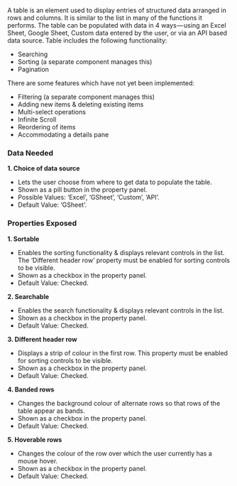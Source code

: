 A table is an element used to display entries of structured data arranged in rows and columns. It is similar to the list in many of the functions it performs. The table can be populated with data in 4 ways — using an Excel Sheet, Google Sheet, Custom data entered by the user, or via an API based data source. Table includes the following functionality:

* Searching
* Sorting (a separate component manages this)
* Pagination

There are some features which have not yet been implemented:

* Filtering (a separate component manages this)
* Adding new items & deleting existing items
* Multi-select operations
* Infinite Scroll
* Reordering of items
* Accommodating a details pane

### Data Needed 

**1. Choice of data source**

* Lets the user choose from where to get data to populate the table.
* Shown as a pill button in the property panel.
* Possible Values: ‘Excel’, ‘GSheet’, ‘Custom’, ‘API’.
* Default Value: ‘GSheet’.

### Properties Exposed 

**1. Sortable**

* Enables the sorting functionality & displays relevant controls in the list. The ‘Different header row’ property must be enabled for sorting controls to be visible.
* Shown as a checkbox in the property panel.
* Default Value: Checked.

**2. Searchable**

* Enables the search functionality & displays relevant controls in the list.
* Shown as a checkbox in the property panel.
* Default Value: Checked.

**3. Different header row**

* Displays a strip of colour in the first row. This property must be enabled for sorting controls to be visible.
* Shown as a checkbox in the property panel.
* Default Value: Checked.

**4. Banded rows**

* Changes the background colour of alternate rows so that rows of the table appear as bands.
* Shown as a checkbox in the property panel.
* Default Value: Checked.

**5. Hoverable rows**

* Changes the colour of the row over which the user currently has a mouse hover.
* Shown as a checkbox in the property panel.
* Default Value: Checked.
